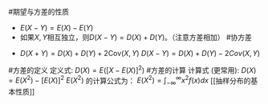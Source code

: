 #期望与方差的性质 
*   $E(X-Y) = E(X) - E(Y)$
*   如果$X, Y$相互独立，则$D(X-Y) = D(X) + D(Y)$。（注意方差相加） 
#协方差 
- $D(X+Y) = D(X) + D(Y) + 2\text{Cov}(X,Y)$ 
$D(X-Y) = D(X) + D(Y) - 2Cov(X,Y)$ 

#方差的定义 定义式: $D(X) = E([X - E(X)]^2)$ 
#方差的计算 计算式 (更常用): $D(X) = E(X^2) - [E(X)]^2$ 
$E(X^2)$ 的计算公式为：
    $E(X^2) = \int_{-\infty}^{\infty} x^2f(x)dx$ 
[[抽样分布的基本性质]]